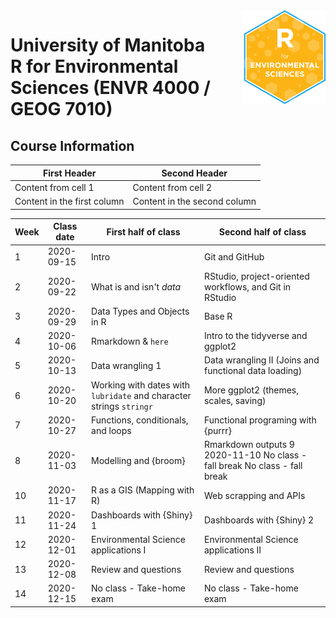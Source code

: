 <img src="img/R_for_EnvSci.png" alt="blogdown logo" align="right" height="150pm"/> 


# University of Manitoba </br> R for Environmental Sciences (ENVR 4000 / GEOG 7010)
## Course Information

First Header | Second Header
------------ | -------------
Content from cell 1 | Content from cell 2
Content in the first column | Content in the second column

Week | Class date | First half of class | Second half of class
---- | ---------- | ------------------- | --------------------
1 | 2020-09-15 | Intro | Git and GitHub
2 | 2020-09-22 | What is and isn't *data* | RStudio, project-oriented workflows, and Git in RStudio
3 | 2020-09-29 | Data Types and Objects in R | Base R
4 | 2020-10-06 | Rmarkdown & `here` | Intro to the tidyverse and ggplot2
5 | 2020-10-13 | Data wrangling 1 | Data wrangling II (Joins and functional data loading)
6 | 2020-10-20 | Working with dates with `lubridate` and character strings `stringr` | More ggplot2 (themes, scales, saving)
7 | 2020-10-27 | Functions, conditionals, and loops | Functional programing with {purrr}
8 | 2020-11-03 | Modelling and {broom} | Rmarkdown outputs 9 2020-11-10 No class - fall break No class - fall break
10 | 2020-11-17 | R as a GIS (Mapping with R) | Web scrapping and APIs
11 | 2020-11-24 | Dashboards with {Shiny} 1 | Dashboards with {Shiny} 2
12 | 2020-12-01 | Environmental Science applications I | Environmental Science applications II
13 | 2020-12-08 | Review and questions | Review and questions 
14 |2020-12-15 | No class - Take-home exam | No class - Take-home exam